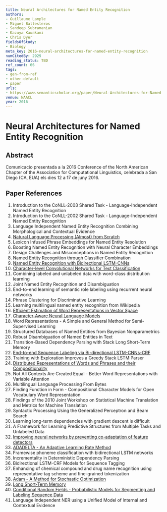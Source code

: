 ```yaml
---
title: Neural Architectures for Named Entity Recognition
authors:
- Guillaume Lample
- Miguel Ballesteros
- Sandeep Subramanian
- Kazuya Kawakami
- Chris Dyer
fieldsOfStudy:
- Biology
meta_key: 2016-neural-architectures-for-named-entity-recognition
numCitedBy: 2929
reading_status: TBD
ref_count: 66
tags:
- gen-from-ref
- other-default
- paper
urls:
- https://www.semanticscholar.org/paper/Neural-Architectures-for-Named-Entity-Recognition-Lample-Ballesteros/24158c9fc293c8a998ac552b1188404a877da292?sort=total-citations
venue: NAACL
year: 2016
---
```


# Neural Architectures for Named Entity Recognition

## Abstract

Comunicacio presentada a la 2016 Conference of the North American Chapter of the Association for Computational Linguistics, celebrada a San Diego (CA, EUA) els dies 12 a 17 de juny 2016.

## Paper References

1. Introduction to the CoNLL-2003 Shared Task - Language-Independent Named Entity Recognition
2. Introduction to the CoNLL-2002 Shared Task - Language-Independent Named Entity Recognition
3. Language Independent Named Entity Recognition Combining Morphological and Contextual Evidence
4. [Natural Language Processing (Almost) from Scratch](2011-natural-language-processing-almost-from-scratch)
5. Lexicon Infused Phrase Embeddings for Named Entity Resolution
6. Boosting Named Entity Recognition with Neural Character Embeddings
7. Design Challenges and Misconceptions in Named Entity Recognition
8. Named Entity Recognition through Classifier Combination
9. [Named Entity Recognition with Bidirectional LSTM-CNNs](2016-named-entity-recognition-with-bidirectional-lstm-cnns)
10. [Character-level Convolutional Networks for Text Classification](2015-character-level-convolutional-networks-for-text-classification)
11. Combining labeled and unlabeled data with word-class distribution learning
12. Joint Named Entity Recognition and Disambiguation
13. End-to-end learning of semantic role labeling using recurrent neural networks
14. Phrase Clustering for Discriminative Learning
15. Learning multilingual named entity recognition from Wikipedia
16. [Efficient Estimation of Word Representations in Vector Space](2013-efficient-estimation-of-word-representations-in-vector-space)
17. [Character-Aware Neural Language Models](2016-character-aware-neural-language-models)
18. Word Representations - A Simple and General Method for Semi-Supervised Learning
19. Structured Databases of Named Entities from Bayesian Nonparametrics
20. Robust Disambiguation of Named Entities in Text
21. Transition-Based Dependency Parsing with Stack Long Short-Term Memory
22. [End-to-end Sequence Labeling via Bi-directional LSTM-CNNs-CRF](2016-end-to-end-sequence-labeling-via-bi-directional-lstm-cnns-crf)
23. Training with Exploration Improves a Greedy Stack LSTM Parser
24. [Distributed Representations of Words and Phrases and their Compositionality](2013-distributed-representations-of-words-and-phrases-and-their-compositionality)
25. Not All Contexts Are Created Equal - Better Word Representations with Variable Attention
26. Multilingual Language Processing From Bytes
27. Finding Function in Form - Compositional Character Models for Open Vocabulary Word Representation
28. Findings of the 2010 Joint Workshop on Statistical Machine Translation and Metrics for Machine Translation
29. Syntactic Processing Using the Generalized Perceptron and Beam Search
30. Learning long-term dependencies with gradient descent is difficult
31. A Framework for Learning Predictive Structures from Multiple Tasks and Unlabeled Data
32. [Improving neural networks by preventing co-adaptation of feature detectors](2012-improving-neural-networks-by-preventing-co-adaptation-of-feature-detectors)
33. [ADADELTA - An Adaptive Learning Rate Method](2012-adadelta-an-adaptive-learning-rate-method)
34. Framewise phoneme classification with bidirectional LSTM networks
35. Incrementality in Deterministic Dependency Parsing
36. Bidirectional LSTM-CRF Models for Sequence Tagging
37. Enhancing of chemical compound and drug name recognition using representative tag scheme and fine-grained tokenization
38. [Adam - A Method for Stochastic Optimization](2015-adam-a-method-for-stochastic-optimization)
39. [Long Short-Term Memory](1997-long-short-term-memory)
40. [Conditional Random Fields - Probabilistic Models for Segmenting and Labeling Sequence Data](2001-conditional-random-fields-probabilistic-models-for-segmenting-and-labeling-sequence-data)
41. Language Independent NER using a Unified Model of Internal and Contextual Evidence
